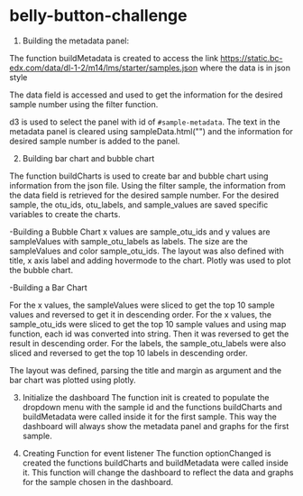 # belly-button-challenge

1. Building the metadata panel:

The function buildMetadata is created to access the link https://static.bc-edx.com/data/dl-1-2/m14/lms/starter/samples.json where the data is in json style
    
The data field is accessed and used to get the information for the desired sample number using the filter function.

d3 is used to select the panel with id of `#sample-metadata`. The text in the metadata panel is cleared using sampleData.html("") and the information for desired sample number is added to the panel.



2. Building bar chart and bubble chart

The function buildCharts is used to create bar and bubble chart using information from the json file. Using the filter sample, the information from the data field is retrieved for the desired sample number. For the desired sample, the otu_ids, otu_labels, and sample_values are saved specific variables to create the charts.
    
-Building a Bubble Chart
      x values are sample_otu_ids and y values are sampleValues with sample_otu_labels as labels. The size are the sampleValues and color sample_otu_ids. The layout was also defined with title, x axis label and adding hovermode to the chart. Plotly was used to plot the bubble chart.

-Building a Bar Chart

For the x values, the sampleValues were sliced to get the top 10 sample values and reversed to get it in descending order. 
For the x values, the sample_otu_ids were sliced to get the top 10 sample values and using map function, each id was converted into string. Then it was reversed to get the result in descending order.
For the labels, the sample_otu_labels were also sliced and reversed to get the top 10 labels in descending order.

The layout was defined, parsing the title and margin as argument and the bar chart was plotted using plotly.


3. Initialize the dashboard
The function init is created to populate the dropdown menu with the sample id and the functions buildCharts and buildMetadata were called inside it for the first sample. This way the dashboard will always show the metadata panel and graphs for the first sample.


4. Creating Function for event listener
The function optionChanged is created the functions buildCharts and buildMetadata were called inside it. This function will change the dashboard to reflect the data and graphs for the sample chosen in the dashboard.
